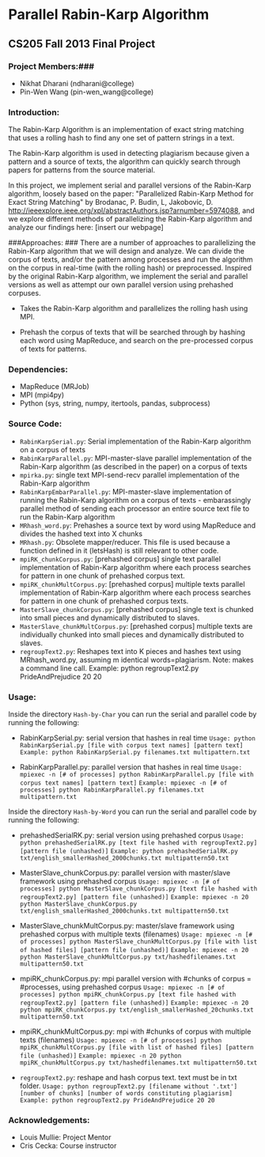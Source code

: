 Parallel Rabin-Karp Algorithm
=============================


## CS205 Fall 2013 Final Project

### Project Members:###
* Nikhat Dharani (ndharani@college)
* Pin-Wen Wang (pin-wen_wang@college)

### Introduction: ###

The Rabin-Karp Algorithm is an implementation of exact string matching that uses a rolling hash to find any one set of pattern strings in a text.

The Rabin-Karp algorithm is used in detecting plagiarism because given a pattern and a source of texts, the algorithm can quickly search through papers for patterns from the source material.

In this project, we implement serial and parallel versions of the Rabin-Karp algorithm, loosely based on the paper: "Parallelized Rabin-Karp Method for Exact String Matching" by Brodanac, P. Budin, L, Jakobovic, D. <http://ieeexplore.ieee.org/xpl/abstractAuthors.jsp?arnumber=5974088>, and we explore different methods of parallelizing the Rabin-Karp algorithm and analyze our findings here: [insert our webpage]

###Approaches: ###
There are a number of approaches to parallelizing the Rabin-Karp algorithm that we will design and analyze. We can divide the corpus of texts, and/or the pattern among processes and run the algorithm on the corpus in real-time (with the rolling hash) or preprocessed. Inspired by the original Rabin-Karp algorithm, we implement the serial and parallel versions as well as attempt our own parallel version using prehashed corpuses.

* Takes the Rabin-Karp algorithm and parallelizes the rolling hash using MPI.

* Prehash the corpus of texts that will be searched through by hashing each word using MapReduce, and search on the pre-processed corpus of texts for patterns.


### Dependencies: ###

* MapReduce (MRJob)
* MPI (mpi4py)
* Python (sys, string, numpy, itertools, pandas, subprocess)


### Source Code: ###

* `RabinKarpSerial.py`: Serial implementation of the Rabin-Karp algorithm on a corpus of texts
* `RabinKarpParallel.py`: MPI-master-slave parallel implementation of the Rabin-Karp algorithm (as described in the paper) on a corpus of texts
* `mpirka.py`: single text MPI-send-recv parallel implementation of the Rabin-Karp algorithm
* `RabinKarpEmbarParallel.py`: MPI-master-slave implementation of running the Rabin-Karp algorithm on a corpus of texts - embarassingly parallel method of sending each processor an entire source text file to run the Rabin-Karp algorithm
* `MRhash_word.py`: Prehashes a source text by word using MapReduce and divides the hashed text into X chunks
* `MRhash.py`: Obsolete mapper/reducer. This file is used because a function defined in it (letsHash) is still relevant to other code.
* `mpiRK_chunkCorpus.py`: [prehashed corpus] single text parallel implementation of Rabin-Karp algorithm where each process searches for pattern in one chunk of prehashed corpus text.
* `mpiRK_chunkMultCorpus.py`: [prehashed corpus] multiple texts parallel implementation of Rabin-Karp algorithm where each process searches for pattern in one chunk of prehashed corpus texts.
* `MasterSlave_chunkCorpus.py`: [prehashed corpus] single text is chunked into small pieces and dynamically distributed to slaves.
* `MasterSlave_chunkMultCorpus.py`: [prehashed corpus] multiple texts are individually chunked into small pieces and dynamically distributed to slaves.
* `regroupText2.py`: Reshapes text into K pieces and hashes text using MRhash_word.py, assuming m identical words=plagiarism. Note: makes a command line call. Example: python regroupText2.py PrideAndPrejudice 20 20

### Usage: ###
Inside the directory `Hash-by-Char` you can run the serial and parallel code by running the following:
* RabinKarpSerial.py: serial version that hashes in real time
`Usage: python RabinKarpSerial.py [file with corpus text names] [pattern text]`
`Example: python RabinKarpSerial.py filenames.txt multipattern.txt`

* RabinKarpParallel.py: parallel version that hashes in real time
`Usage: mpiexec -n [# of processes] python RabinKarpParallel.py [file with corpus text names] [pattern text]`
`Example: mpiexec -n [# of processes] python RabinKarpParallel.py filenames.txt multipattern.txt`


Inside the directory `Hash-by-Word` you can run the serial and parallel code by running the following:
* prehashedSerialRK.py: serial version using prehashed corpus
`Usage: python prehashedSerialRK.py [text file hashed with regroupText2.py] [pattern file (unhashed)]`
`Example: python prehashedSerialRK.py txt/english_smallerHashed_2000chunks.txt multipattern50.txt`

* MasterSlave_chunkCorpus.py: parallel version with master/slave framework using prehashed corpus
`Usage: mpiexec -n [# of processes] python MasterSlave_chunkCorpus.py [text file hashed with regroupText2.py] [pattern file (unhashed)]`
`Example: mpiexec -n 20 python MasterSlave_chunkCorpus.py txt/english_smallerHashed_2000chunks.txt multipattern50.txt`

* MasterSlave_chunkMultCorpus.py: master/slave framework using prehashed corpus with multiple texts (filenames)
`Usage: mpiexec -n [# of processes] python MasterSlave_chunkMultCorpus.py [file with list of hashed files] [pattern file (unhashed)]`
`Example: mpiexec -n 20 python MasterSlave_chunkMultCorpus.py txt/hashedfilenames.txt multipattern50.txt`

* mpiRK_chunkCorpus.py: mpi parallel version with #chunks of corpus = #processes, using prehashed corpus
`Usage: mpiexec -n [# of processes] python mpiRK_chunkCorpus.py [text file hashed with regroupText2.py] [pattern file (unhashed)]`
`Example: mpiexec -n 20 python mpiRK_chunkCorpus.py txt/english_smallerHashed_20chunks.txt multipattern50.txt`

* mpiRK_chunkMultCorpus.py: mpi with #chunks of corpus with  multiple texts (filenames)
`Usage: mpiexec -n [# of processes] python mpiRK_chunkMultCorpus.py [file with list of hashed files] [pattern file (unhashed)]`
`Example: mpiexec -n 20 python mpiRK_chunkMultCorpus.py txt/hashedfilenames.txt multipattern50.txt`

* `regroupText2.py`: reshape and hash corpus text. text must be in txt folder.
`Usage: python regroupText2.py [filename without '.txt'] [number of chunks] [number of words constituting plagiarism]`
`Example: python regroupText2.py PrideAndPrejudice 20 20`



### Acknowledgements: ###
* Louis Mullie: Project Mentor
* Cris Cecka: Course instructor
